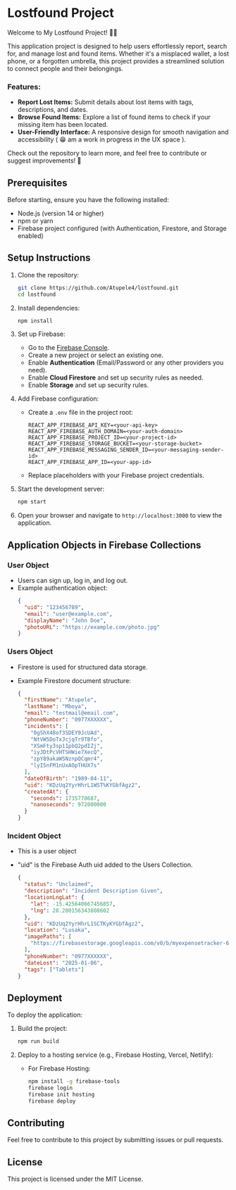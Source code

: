 # Lostfound Project


Welcome to My Lostfound Project! 🎒💡

This application project is designed to help users effortlessly report, search for, and manage lost and found items. Whether it's a misplaced wallet, a lost phone, or a forgotten umbrella, this project provides a streamlined solution to connect people and their belongings.

### Features:
- **Report Lost Items:** Submit details about lost items with tags, descriptions, and dates.
- **Browse Found Items:** Explore a list of found items to check if your missing item has been located.
- **User-Friendly Interface:** A responsive design for smooth navigation and accessibility ( 😁 am a work in progress in the UX space ).

Check out the repository to learn more, and feel free to contribute or suggest improvements! 🚀



## Prerequisites

Before starting, ensure you have the following installed:

- Node.js (version 14 or higher)
- npm or yarn
- Firebase project configured (with Authentication, Firestore, and Storage enabled)

## Setup Instructions

1. Clone the repository:

   ```bash
   git clone https://github.com/Atupele4/lostfound.git
   cd lostfound
   ```

2. Install dependencies:

   ```bash
   npm install
   ```

3. Set up Firebase:

   - Go to the [Firebase Console](https://console.firebase.google.com/).
   - Create a new project or select an existing one.
   - Enable **Authentication** (Email/Password or any other providers you need).
   - Enable **Cloud Firestore** and set up security rules as needed.
   - Enable **Storage** and set up security rules.

4. Add Firebase configuration:

   - Create a `.env` file in the project root:
     ```env
     REACT_APP_FIREBASE_API_KEY=<your-api-key>
     REACT_APP_FIREBASE_AUTH_DOMAIN=<your-auth-domain>
     REACT_APP_FIREBASE_PROJECT_ID=<your-project-id>
     REACT_APP_FIREBASE_STORAGE_BUCKET=<your-storage-bucket>
     REACT_APP_FIREBASE_MESSAGING_SENDER_ID=<your-messaging-sender-id>
     REACT_APP_FIREBASE_APP_ID=<your-app-id>
     ```
   - Replace placeholders with your Firebase project credentials.

5. Start the development server:

   ```bash
   npm start
   ```

6. Open your browser and navigate to `http://localhost:3000` to view the application.

## Application Objects in Firebase Collections

### User Object

- Users can sign up, log in, and log out.
- Example authentication object:
  ```json
  {
    "uid": "123456789",
    "email": "user@example.com",
    "displayName": "John Doe",
    "photoURL": "https://example.com/photo.jpg"
  }
  ```

### Users Object

- Firestore is used for structured data storage.
- Example Firestore document structure:

  ```json
  {
    "firstName": "Atupele",
    "lastName": "Mboya",
    "email": "testmail@email.com",
    "phoneNumber": "0977XXXXXX",
    "incidents": [
      "0gShX48of3SDEY9JcUAd",
      "NtVW5DoTxJcjqTr9TBfo",
      "XSmFty3sp11pbQ2pdIZj",
      "iyJDtPcVHTSHWie7XecQ",
      "zpY89akaWSNznpQCqmr4",
      "lyI5nFM1nUxAOpTHUX7s"
    ],
    "dateOfBirth": "1989-04-11",
    "uid": "KDzUq2YyrHhrL1WST%KYGbfAgz2",
    "createdAt": {
      "seconds": 1735778687,
      "nanoseconds": 972000000
    }
  }
  ```

### Incident Object

- This is a user object
- "uid" is the Firebase Auth uid added to the Users Collection.

  ```json
  {
    "status": "Unclaimed",
    "description": "Incident Description Given",
    "locationLngLat": {
      "lat": -15.425640667456857,
      "lng": 28.280156343808602
    },
    "uid": "KDzUq2YyrHhrL1SCTKyKYGbfAgz2",
    "location": "Lusaka",
    "imagePaths": [
      "https://firebasestorage.googleapis.com/v0/b/myexpensetracker-6fed6.appspot.com/o/IncidentsPhotos%2FlyI5nFM1nUxAOpSDEF7s%2FScreenshot%202024-11-26%20170303.png?alt=media&token=650bb210-b02a-4677-a2f7-71e61357d9cd"
    ],
    "phoneNumber": "0977XXXXXX",
    "dateLost": "2025-01-06",
    "tags": ["Tablets"]
  }
  ```


## Deployment

To deploy the application:

1. Build the project:

   ```bash
   npm run build
   ```

2. Deploy to a hosting service (e.g., Firebase Hosting, Vercel, Netlify):
   - For Firebase Hosting:
     ```bash
     npm install -g firebase-tools
     firebase login
     firebase init hosting
     firebase deploy
     ```

## Contributing

Feel free to contribute to this project by submitting issues or pull requests.

## License

This project is licensed under the MIT License.
